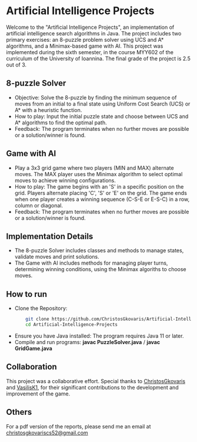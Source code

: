 # Artificial Intelligence Projects

Welcome to the "Artificial Intelligence Projects", an implementation of artificial intelligence search algorithms in Java. The project includes two primary exercises: an 8-puzzle problem solver using UCS and A* algorithms, and a Minimax-based game with AI. This project was implemented during the sixth semester, in the course MYY602 of the curriculum of the University of Ioannina. The final grade of the project is 2.5 out of 3.


## 8-puzzle Solver
- Objective: Solve the 8-puzzle by finding the minimum sequence of moves from an initial to a 
  final state using Uniform Cost Search (UCS) or A* with a heuristic function.
- How to play: Input the initial puzzle state and choose between UCS and A* algorithms to find the 
  optimal path.
- Feedback: The program terminates when no further moves are possible or a solution/winner is 
  found.


## Game with AI
- Play a 3x3 grid game where two players (MIN and MAX) alternate moves. The MAX player uses the 
  Minimax algorithm to select optimal moves to achieve winning configurations.
- How to play: The game begins with an 'S' in a specific position on the grid. Players 
  alternate 
  placing 'C', 'S' or 'E' on the grid. The game ends when one player creates a winning sequence 
  (C-S-E or E-S-C) in a row, column or diagonal.
- Feedback: The program terminates when no further moves are possible or a solution/winner is 
  found.


## Implementation Details
- The 8-puzzle Solver includes classes and methods to manage states, validate moves and print 
  solutions.
- The Game with AI includes methods for managing player turns, determining winning conditions, 
  using the Minimax algoriths to choose moves.

  
## How to run
- Clone the Repository:
  ``` bash
      git clone https://github.com/ChristosGkovaris/Artificial-Intelligence-Projects.git
      cd Artificial-Intelligence-Projects
- Ensure you have Java installed: The program requires Java 11 or later.
- Compile and run programs: **javac PuzzleSolver.java** / **javac GridGame.java**


## Collaboration
This project was a collaborative effort. Special thanks to [ChristosGkovaris](https://github.com/ChristosGkovaris) and [VasilisK1](https://github.com/VasilisK1), for their significant contributions to the development and improvement of the game.


## Others
For a pdf version of the reports, please send me an email at christosgkovariscs52@gmail.com
